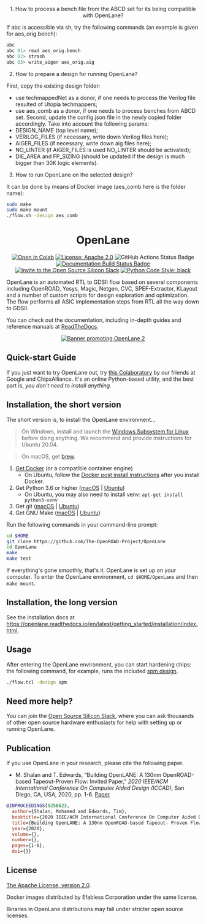 <p align="center">
1. How to process a bench file from the ABCD set for its being compatible with OpenLane?

If abc is accessible via sh, try the following commands (an example is given for aes_orig.bench):

```sh
abc
abc 01> read aes_orig.bench
abc 02> strash
abc 03> write_aiger aes_orig.aig
```

2. How to prepare a design for running OpenLane?

First, copy the existing design folder:
- use techmappedNet as a donor, if one needs to process the Verilog file resulted of Utopia techmappers;
- use aes_comb as a donor, if one needs to process benches from ABCD set.
Second, update the config.json file in the newly copied folder accordingly. Take into account the following params:
- DESIGN_NAME (top level name);
- VERILOG_FILES (if necessary, write down Verilog files here);
- AIGER_FILES (if necessary, write down aig files here);
- NO_LINTER (if AIGER_FILES is used NO_LINTER should be activated);
- DIE_AREA and FP_SIZING (should be updated if the design is much bigger than 30K logic elements).


3. How to run OpenLane on the selected design?

It can be done by means of Docker image (aes_comb here is the folder name):

```sh
sudo make
sudo make mount
./flow.sh -design aes_comb
```

</p>

<h1 align="center">OpenLane</h1>
<p align="center">
    <a href="https://colab.research.google.com/github/chipsalliance/silicon-notebooks/blob/main/digital-inverter-openlane.ipynb"><img src="https://colab.research.google.com/assets/colab-badge.svg" alt="Open in Colab"></a>
    <a href="https://opensource.org/licenses/Apache-2.0"><img src="https://img.shields.io/badge/License-Apache%202.0-blue.svg" alt="License: Apache 2.0"/></a>
    <img src="https://github.com/efabless/volare/actions/workflows/ci.yml/badge.svg?branch=main" alt="GitHub Actions Status Badge" />
    <a href="https://openlane.readthedocs.io/"><img src="https://readthedocs.org/projects/openlane/badge/?version=latest" alt="Documentation Build Status Badge"/></a>
    <a href="https://invite.skywater.tools"><img src="https://img.shields.io/badge/Community-Open%20Source%20Silicon%20Slack-ff69b4?logo=slack" alt="Invite to the Open Source Silicon Slack"/></a>
    <a href="https://github.com/psf/black"><img src="https://img.shields.io/badge/python%20code%20style-black-000000.svg" alt="Python Code Style: black"/></a>
</p>

OpenLane is an automated RTL to GDSII flow based on several components including OpenROAD, Yosys, Magic, Netgen, CVC, SPEF-Extractor, KLayout and a number of custom scripts for design exploration and optimization. The flow performs all ASIC implementation steps from RTL all the way down to GDSII.

You can check out the documentation, including in-depth guides and reference manuals at [ReadTheDocs](https://openlane.readthedocs.io/).

<p align="center">
    <a href="https://github.com/efabless/openlane2">
        <img src="./docs/_static/ol2_banner.svg" alt="Banner promoting OpenLane 2"/>
    </a>
</p>

## Quick-start Guide
If you just want to try OpenLane out, try [this Colaboratory](https://colab.research.google.com/github/chipsalliance/silicon-notebooks/blob/main/digital-inverter-openlane.ipynb) by our friends at Google and ChipsAlliance. It's an online Python-based utility, and the best part is, *you don't need to install anything.*

## Installation, the short version
The short version is, to install the OpenLane environment...

> On Windows, install and launch the [Windows Subsystem for Linux](https://docs.microsoft.com/en-us/windows/wsl/install) before doing anything. We recommend and provide instructions for Ubuntu 20.04.

> On macOS, get [brew](https://brew.sh).

1. [Get Docker](https://docs.docker.com/get-docker/) (or a compatible container engine)
    * On Ubuntu, follow the [Docker post install instructions](https://docs.docker.com/engine/install/linux-postinstall/) after you install Docker.
2. Get Python 3.6 or higher ([macOS](https://formulae.brew.sh/formula/python3) | [Ubuntu](https://packages.ubuntu.com/focal/python3))
    * On Ubuntu, you may also need to install venv: `apt-get install python3-venv`
3. Get git ([macOS](https://formulae.brew.sh/formula/git) | [Ubuntu](https://packages.ubuntu.com/focal/git))
4. Get GNU Make ([macOS](https://formulae.brew.sh/formula/make) | [Ubuntu](https://packages.ubuntu.com/focal/make))


Run the following commands in your command-line prompt:

```sh
cd $HOME
git clone https://github.com/The-OpenROAD-Project/OpenLane
cd OpenLane
make
make test
```

If everything's gone smoothly, that's it. OpenLane is set up on your computer. To enter the OpenLane environment, `cd $HOME/OpenLane` and then `make mount`.

## Installation, the long version
See the installation docs at https://openlane.readthedocs.io/en/latest/getting_started/installation/index.html.

## Usage
After entering the OpenLane environment, you can start hardening chips: the following command, for example, runs the included [spm design](./designs/spm).

```sh
./flow.tcl -design spm
```

## Need more help?
You can join the [Open Source Silicon Slack](https://invite.skywater.tools), where you can ask thousands of other open source hardware enthusiasts for help with setting up or running OpenLane.

## Publication
If you use OpenLane in your research, please cite the following paper.

* M. Shalan and T. Edwards, “Building OpenLANE: A 130nm OpenROAD-based Tapeout-Proven Flow: Invited Paper,” *2020 IEEE/ACM International Conference On Computer Aided Design (ICCAD)*, San Diego, CA, USA, 2020, pp. 1-6. [Paper](https://ieeexplore.ieee.org/document/9256623)

```bibtex
@INPROCEEDINGS{9256623,
  author={Shalan, Mohamed and Edwards, Tim},
  booktitle={2020 IEEE/ACM International Conference On Computer Aided Design (ICCAD)}, 
  title={Building OpenLANE: A 130nm OpenROAD-based Tapeout- Proven Flow : Invited Paper}, 
  year={2020},
  volume={},
  number={},
  pages={1-6},
  doi={}}
```


## License
[The Apache License, version 2.0](https://www.apache.org/licenses/LICENSE-2.0.txt).

Docker images distributed by Efabless Corporation under the same license.

Binaries in OpenLane distributions may fall under stricter open source licenses.

